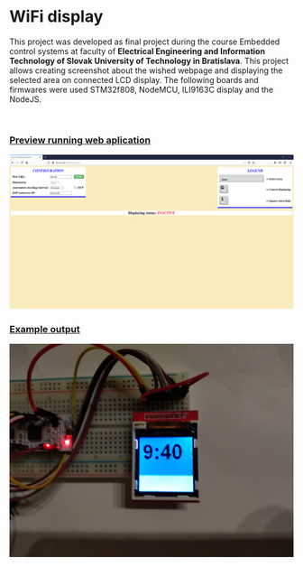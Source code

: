 # WiFi display
<p>This project was developed as final project during the course Embedded control systems at faculty of <b>Electrical Engineering and Information Technology of Slovak University of Technology in Bratislava</b>. This project allows creating screenshot about the wished webpage and displaying the selected area on connected LCD display. The following boards and firmwares were used STM32f808, NodeMCU, ILI9163C display and the NodeJS.</p> 
<br>
<h3><u>Preview running web aplication</u></h3>
<img src="./images/web_aplication.png">
<br>
<h3><u>Example output</u></h3>
<img src="./images/pic1.jpg">
<br>
